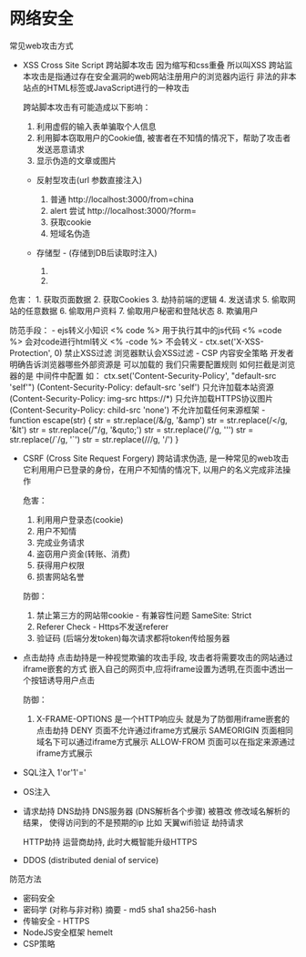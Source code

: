 # 网络安全
常见web攻击方式
  - XSS
    Cross Site Script 跨站脚本攻击 因为缩写和css重叠 所以叫XSS
    跨站监本攻击是指通过存在安全漏洞的web网站注册用户的浏览器内运行
    非法的非本站点的HTML标签或JavaScript进行的一种攻击

    跨站脚本攻击有可能造成以下影响：
    1. 利用虚假的输入表单骗取个人信息
    2. 利用脚本窃取用户的Cookie值, 被害者在不知情的情况下，帮助了攻击者
    发送恶意请求
    3. 显示伪造的文章或图片

    - 反射型攻击(url 参数直接注入)
      1. 普通 http://localhost:3000/from=china
      2. alert 尝试 http://localhost:3000/?form=<script>alert(1)</script>
      3. 获取cookie
      4. 短域名伪造

    - 存储型 - (存储到DB后读取时注入)
      1. <script>alert(1)</script>
      2. <script src="http://localhost:4000/hack.js"></script>
  
  危害：
    1. 获取页面数据
    2. 获取Cookies
    3. 劫持前端的逻辑
    4. 发送请求
    5. 偷取网站的任意数据
    6. 偷取用户资料
    7. 偷取用户秘密和登陆状态
    8. 欺骗用户

  防范手段：
    - ejs转义小知识
      <% code %> 用于执行其中的js代码
      <% =code %> 会对code进行html转义
      <% -code %> 不会转义
    - ctx.set('X-XSS-Protection', 0) 禁止XSS过滤 浏览器默认会XSS过滤
    - CSP 内容安全策略 开发者明确告诉浏览器哪些外部资源是
    可以加载的 我们只需要配置规则 如何拦截是浏览器的是 
    中间件中配置 如： ctx.set('Content-Security-Policy', "default-src 'self'")
      (Content-Security-Policy: default-src 'self') 只允许加载本站资源
      (Content-Security-Policy: img-src https://*) 只允许加载HTTPS协议图片
      (Content-Security-Policy: child-src 'none') 不允许加载任何来源框架
    - function escape(str) {
      str = str.replace(/&/g, '&amp')
      str = str.replace(/</g, '&lt')
      str = str.replace(/"/g, '&quto;')
      str = str.replace(/'/g, '&#39;')
      str = str.replace(/`/g, '&#96;')
      str = str.replace(/\//g, '&#x2F;')
    }


  - CSRF (Cross Site Request Forgery)
    跨站请求伪造, 是一种常见的web攻击 它利用用户已登录的身份，在用户不知情的情况下,
    以用户的名义完成非法操作

    危害：
      1. 利用用户登录态(cookie)
      2. 用户不知情
      3. 完成业务请求
      4. 盗窃用户资金(转账、消费)
      5. 获得用户权限
      6. 损害网站名誉

    防御：
      1. 禁止第三方的网站带cookie - 有兼容性问题 SameSite: Strict
      2. Referer Check - Https不发送referer
      3. 验证码 (后端分发token)每次请求都将token传给服务器 

  - 点击劫持
    点击劫持是一种视觉欺骗的攻击手段, 攻击者将需要攻击的网站通过iframe嵌套的方式
    嵌入自己的网页中,应将iframe设置为透明,在页面中透出一个按钮诱导用户点击

    防御：
      1. X-FRAME-OPTIONS 是一个HTTP响应头 就是为了防御用iframe嵌套的点击劫持
        DENY 页面不允许通过iframe方式展示
        SAMEORIGIN 页面相同域名下可以通过iframe方式展示
        ALLOW-FROM 页面可以在指定来源通过iframe方式展示
  - SQL注入
    1'or'1'='
    

  - OS注入
  - 请求劫持
      DNS劫持
        DNS服务器 (DNS解析各个步骤) 被篡改 修改域名解析的结果， 使得访问到的不是预期的ip
        比如 天翼wifi验证 劫持请求

      HTTP劫持
        运营商劫持, 此时大概智能升级HTTPS

  - DDOS (distributed denial of service)




防范方法
  - 密码安全
  - 密码学 (对称与非对称)
    摘要 - md5 sha1 sha256-hash
  - 传输安全 - HTTPS
  - NodeJS安全框架 hemelt
  - CSP策略